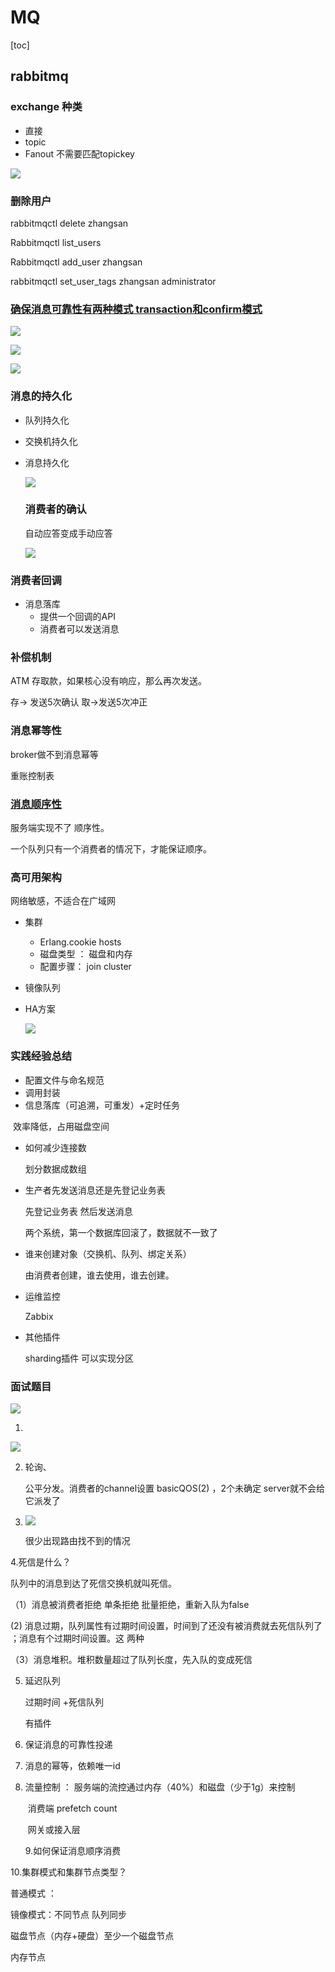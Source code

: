 #   MQ

[toc]



## rabbitmq

### exchange 种类

* 直接
* topic
* Fanout  不需要匹配topickey





![](https://tva1.sinaimg.cn/large/00831rSTly1gd1xozl5fqj30gy061774.jpg)

### 删除用户

 rabbitmqctl delete zhangsan

Rabbitmqctl list_users

Rabbitmqctl add_user zhangsan

rabbitmqctl set_user_tags zhangsan administrator

###  [确保消息可靠性有两种模式 transaction和confirm模式](https://github.com/shishan100/Java-Interview-Advanced/blob/master/docs/high-concurrency/how-to-ensure-the-reliable-transmission-of-messages.md)



![](https://tva1.sinaimg.cn/large/00831rSTly1gda01mong3j311y0g4n3p.jpg)

![](https://tva1.sinaimg.cn/large/00831rSTly1gda02nqu4yj31010hp44q.jpg)

![](https://tva1.sinaimg.cn/large/00831rSTly1gda06xo43cj30hd07at96.jpg)

### 消息的持久化

* 队列持久化

* 交换机持久化

* 消息持久化

  ![](https://tva1.sinaimg.cn/large/00831rSTly1gda0dj3b2nj30za0c4n72.jpg)

  

  ### 消费者的确认

  自动应答变成手动应答

  ![](https://tva1.sinaimg.cn/large/00831rSTly1gda0k6nypbj30jb0ajwgv.jpg)

  

###  消费者回调

* 消息落库
  * 提供一个回调的API
  * 消费者可以发送消息



### 补偿机制

 ATM 存取款，如果核心没有响应，那么再次发送。

 存-> 发送5次确认  取->发送5次冲正

### 消息幂等性

 broker做不到消息幂等

 重账控制表

### [消息顺序性](https://github.com/shishan100/Java-Interview-Advanced/blob/master/docs/high-concurrency/how-to-ensure-the-order-of-messages.md)

 服务端实现不了 顺序性。

 一个队列只有一个消费者的情况下，才能保证顺序。

 

### 高可用架构

网络敏感，不适合在广域网

* 集群

  * Erlang.cookie hosts
  * 磁盘类型 ： 磁盘和内存
  * 配置步骤： join cluster

* 镜像队列

* HA方案

  ![](https://tva1.sinaimg.cn/large/00831rSTly1gdalyv9gatj315q0legvi.jpg)

### 实践经验总结

* 配置文件与命名规范
* 调用封装
* 信息落库（可追溯，可重发）+定时任务

​         效率降低，占用磁盘空间      

* 如何减少连接数

  划分数据成数组

* 生产者先发送消息还是先登记业务表

   先登记业务表 然后发送消息

  两个系统，第一个数据库回滚了，数据就不一致了

* 谁来创建对象（交换机、队列、绑定关系）

  由消费者创建，谁去使用，谁去创建。

* 运维监控

  Zabbix

* 其他插件

   sharding插件  可以实现分区



### 面试题目

![](https://tva1.sinaimg.cn/large/00831rSTly1gdan7co7x5j30q50iajyh.jpg)



1.

![](https://tva1.sinaimg.cn/large/00831rSTly1gdan8l5l0kj30p306tjx0.jpg)

2. 轮询、

   公平分发。消费者的channel设置 basicQOS(2) ，2个未确定 server就不会给它派发了

   

3. ![](https://tva1.sinaimg.cn/large/00831rSTly1gdanfvhj47j30gy04tjsr.jpg)

   很少出现路由找不到的情况

4.死信是什么？

  队列中的消息到达了死信交换机就叫死信。

 （1）消息被消费者拒绝 单条拒绝 批量拒绝，重新入队为false

   (2)  消息过期，队列属性有过期时间设置，时间到了还没有被消费就去死信队列了 ；消息有个过期时间设置。这       两种

（3）消息堆积。堆积数量超过了队列长度，先入队的变成死信

5. 延迟队列

   过期时间 +死信队列

   有插件

6. 保证消息的可靠性投递

   

7. 消息的幂等，依赖唯一id

8. 流量控制 ： 服务端的流控通过内存（40%）和磁盘（少于1g）来控制

   ​                     消费端 prefetch count

   ​                     网关或接入层

   9.如何保证消息顺序消费

10.集群模式和集群节点类型？

   普通模式 ：

   镜像模式：不同节点 队列同步

磁盘节点（内存+硬盘）至少一个磁盘节点

内存节点



​    